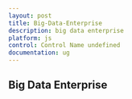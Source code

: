 ```yaml
---
layout: post
title: Big-Data-Enterprise
description: big data enterprise
platform: js
control: Control Name undefined
documentation: ug
---
```


## Big Data Enterprise

